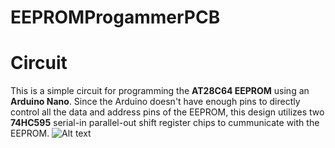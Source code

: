 # EEPROMProgammerPCB


# Circuit
This is a simple circuit for programming the **AT28C64 EEPROM** using an **Arduino Nano**. Since the Arduino doesn't have enough pins to directly control all the data and address pins of the EEPROM, this design utilizes two **74HC595** serial-in parallel-out shift register chips to cummunicate with the EEPROM.
![Alt text](Board-Design-PCB/schematic/schematic.png)

